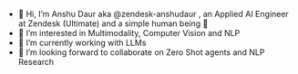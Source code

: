 - 👋 Hi, I’m Anshu Daur aka @zendesk-anshudaur , an Applied AI Engineer at Zendesk (Ultimate) and a simple human being 🤗
- 👀 I’m interested in Multimodality, Computer Vision and NLP
- 🌱 I’m currently working with LLMs
- 💞️ I’m looking forward to collaborate on Zero Shot agents and NLP Research

<!---
zendesk-anshudaur/zendesk-anshudaur is a ✨ special ✨ repository because its `README.md` (this file) appears on your GitHub profile.
You can click the Preview link to take a look at your changes.
--->
